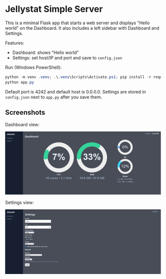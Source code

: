# Jellystat Simple Server

This is a minimal Flask app that starts a web server and displays "Hello world" on the Dashboard. It also includes a left sidebar with Dashboard and Settings.

Features:
- Dashboard: shows "Hello world"
- Settings: set host/IP and port and save to `config.json`

Run (Windows PowerShell):

```powershell
python -m venv .venv; .\.venv\Scripts\Activate.ps1; pip install -r requirements.txt
python app.py
```

Default port is 4242 and default host is 0.0.0.0. Settings are stored in `config.json` next to `app.py` after you save them.

## Screenshots

Dashboard view:

![Dashboard view](docs/images/dashboard_screenshot_20250929.png)

Settings view:

![Settings view](docs/images/settings_screenshot_20250929.png)
